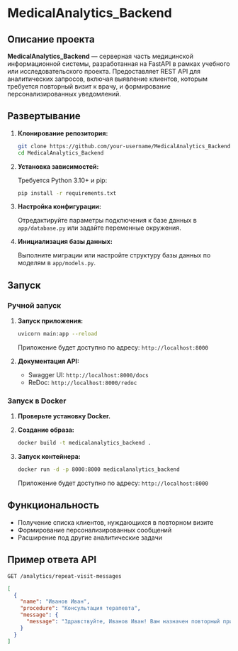 # MedicalAnalytics\_Backend

## Описание проекта

**MedicalAnalytics\_Backend** — серверная часть медицинской информационной системы, разработанная на FastAPI в рамках учебного или исследовательского проекта. Предоставляет REST API для аналитических запросов, включая выявление клиентов, которым требуется повторный визит к врачу, и формирование персонализированных уведомлений.

## Развертывание

1. **Клонирование репозитория:**

   ```bash
   git clone https://github.com/your-username/MedicalAnalytics_Backend.git
   cd MedicalAnalytics_Backend
   ```

2. **Установка зависимостей:**

   Требуется Python 3.10+ и pip:

   ```bash
   pip install -r requirements.txt
   ```

3. **Настройка конфигурации:**

   Отредактируйте параметры подключения к базе данных в `app/database.py` или задайте переменные окружения.

4. **Инициализация базы данных:**

   Выполните миграции или настройте структуру базы данных по моделям в `app/models.py`.

## Запуск

### Ручной запуск

1. **Запуск приложения:**

   ```bash
   uvicorn main:app --reload
   ```

   Приложение будет доступно по адресу: `http://localhost:8000`

2. **Документация API:**

   * Swagger UI: `http://localhost:8000/docs`
   * ReDoc: `http://localhost:8000/redoc`

### Запуск в Docker

1. **Проверьте установку Docker.**

2. **Создание образа:**

   ```bash
   docker build -t medicalanalytics_backend .
   ```

3. **Запуск контейнера:**

   ```bash
   docker run -d -p 8000:8000 medicalanalytics_backend
   ```

   Приложение будет доступно по адресу: `http://localhost:8000`

## Функциональность

* Получение списка клиентов, нуждающихся в повторном визите
* Формирование персонализированных сообщений
* Расширение под другие аналитические задачи

## Пример ответа API

```
GET /analytics/repeat-visit-messages
```

```json
[
  {
    "name": "Иванов Иван",
    "procedure": "Консультация терапевта",
    "message": {
      "message": "Здравствуйте, Иванов Иван! Вам назначен повторный прием у врача по имени Петров С.С."
    }
  }
]
```
